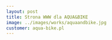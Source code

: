 ```yaml
---
layout: post
title: Strona WWW dla AQUA&BIKE
image: ../images/works/aquaandbike.jpg
customer: aqua-bike.pl
---
```

